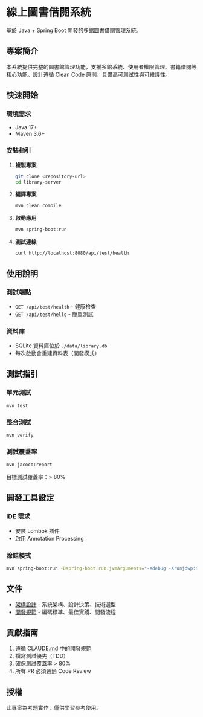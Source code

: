 # 線上圖書借閱系統

基於 Java + Spring Boot 開發的多館圖書借閱管理系統。

## 專案簡介

本系統提供完整的圖書館管理功能，支援多館系統、使用者權限管理、書籍借閱等核心功能。設計遵循 Clean Code 原則，具備高可測試性與可維護性。

## 快速開始

### 環境需求
- Java 17+
- Maven 3.6+

### 安裝指引

1. **複製專案**
   ```bash
   git clone <repository-url>
   cd library-server
   ```

2. **編譯專案**
   ```bash
   mvn clean compile
   ```

3. **啟動應用**
   ```bash
   mvn spring-boot:run
   ```

4. **測試連線**
   ```bash
   curl http://localhost:8080/api/test/health
   ```

## 使用說明

### 測試端點
- `GET /api/test/health` - 健康檢查
- `GET /api/test/hello` - 簡單測試

### 資料庫
- SQLite 資料庫位於 `./data/library.db`
- 每次啟動會重建資料表（開發模式）

## 測試指引

### 單元測試
```bash
mvn test
```

### 整合測試
```bash
mvn verify
```

### 測試覆蓋率
```bash
mvn jacoco:report
```

目標測試覆蓋率：> 80%

## 開發工具設定

### IDE 需求
- 安裝 Lombok 插件
- 啟用 Annotation Processing

### 除錯模式
```bash
mvn spring-boot:run -Dspring-boot.run.jvmArguments="-Xdebug -Xrunjdwp:transport=dt_socket,server=y,suspend=n,address=5005"
```

## 文件

- [架構設計](ARCHITECTURE.md) - 系統架構、設計決策、技術選型
- [開發規範](CLAUDE.md) - 編碼標準、最佳實踐、開發流程

## 貢獻指南

1. 遵循 [CLAUDE.md](CLAUDE.md) 中的開發規範
2. 撰寫測試優先（TDD）
3. 確保測試覆蓋率 > 80%
4. 所有 PR 必須通過 Code Review

## 授權

此專案為考題實作，僅供學習參考使用。